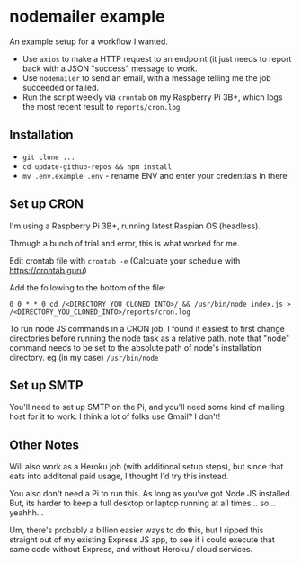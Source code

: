 # nodemailer example

An example setup for a workflow I wanted.

- Use `axios` to make a HTTP request to an endpoint (it just needs to report back with a JSON "success" message to work.
- Use `nodemailer` to send an email, with a message telling me the job succeeded or failed.
- Run the script weekly via `crontab` on my Raspberry Pi 3B+, which logs the most recent result to `reports/cron.log`

## Installation 

- `git clone ...` 
- `cd update-github-repos && npm install`
- `mv .env.example .env` - rename ENV and enter your credentials in there 

## Set up CRON

I'm using a Raspberry Pi 3B+, running latest Raspian OS (headless). 

Through a bunch of trial and error, this is what worked for me.

Edit crontab file with `crontab -e` (Calculate your schedule with https://crontab.guru) 

Add the following to the bottom of the file:

`0 0 * * 0 cd /<DIRECTORY_YOU_CLONED_INTO>/ && /usr/bin/node index.js > /<DIRECTORY_YOU_CLONED_INTO>/reports/cron.log`

To run node JS commands in a CRON job, I found it easiest to first change directories before running the node task as a relative path.
note that "node" command needs to be set to the absolute path of node's installation directory. eg (in my case) `/usr/bin/node`

## Set up SMTP

You'll need to set up SMTP on the Pi, and you'll need some kind of mailing host for it to work. I think a lot of folks use Gmail? I don't!

## Other Notes

Will also work as a Heroku job (with additional setup steps), but since that eats into additonal paid usage, I thought I'd try this instead. 

You also don't need a Pi to run this. As long as you've got Node JS installed. But, its harder to keep a full desktop or laptop running at all times... so... yeahhh...

Um, there's probably a billion easier ways to do this, but I ripped this straight out of my existing Express JS app, to see if i could execute that same code without Express, and without Heroku / cloud services.
